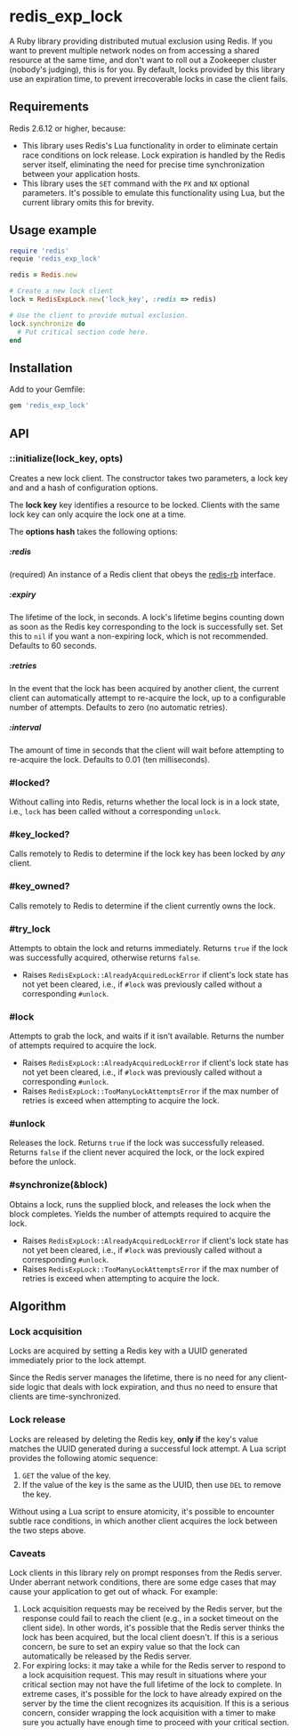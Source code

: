 # redis_exp_lock

A Ruby library providing distributed mutual exclusion using Redis. If you want to prevent multiple network nodes on from accessing a shared resource at the same time, and don't want to roll out a Zookeeper cluster (nobody's judging), this is for you. By default, locks provided by this library use an  expiration time, to prevent irrecoverable locks in case the client fails.

## Requirements

Redis 2.6.12 or higher, because:

- This library uses Redis's Lua functionality in order to eliminate certain race conditions on lock release. Lock expiration is handled by the Redis server itself, eliminating the need for precise time synchronization between your application hosts.
- This library uses the `SET` command with the `PX` and `NX` optional parameters. It's possible to emulate this functionality using Lua, but the current library omits this for brevity.

## Usage example

```ruby
require 'redis'
requie 'redis_exp_lock'

redis = Redis.new

# Create a new lock client
lock = RedisExpLock.new('lock_key', :redis => redis)

# Use the client to provide mutual exclusion.
lock.synchronize do
  # Put critical section code here.
end
```

## Installation

Add to your Gemfile:

```ruby
gem 'redis_exp_lock'
```

## API

### ::initialize(lock_key, opts)

Creates a new lock client. The constructor takes two parameters, a lock key and and a hash of configuration options.

The **lock key** key identifies a resource to be locked. Clients with the same lock key can only acquire the lock one at a time.

The **options hash** takes the following options:

##### :redis

(required) An instance of a Redis client that obeys the [redis-rb](https://github.com/redis/redis-rb) interface.

##### :expiry

The lifetime of the lock, in seconds. A lock's lifetime begins counting down as soon as the Redis key corresponding to the lock is successfully set. Set this to `nil` if you want a non-expiring lock, which is not recommended. Defaults to 60 seconds.

##### :retries

In the event that the lock has been acquired by another client, the current client can automatically attempt to re-acquire the lock, up to a configurable number of attempts. Defaults to zero (no automatic retries).

##### :interval

The amount of time in seconds that the client will wait before attempting to re-acquire the lock. Defaults to 0.01 (ten milliseconds).

### #locked?

Without calling into Redis, returns whether the local lock is in a lock state, i.e., `lock` has been called without a corresponding `unlock`.

### #key_locked?

Calls remotely to Redis to determine if the lock key has been locked by *any* client.

### #key_owned?

Calls remotely to Redis to determine if the client currently owns the lock.

### #try_lock

Attempts to obtain the lock and returns immediately. Returns `true` if the lock was successfully acquired, otherwise returns `false`.

- Raises `RedisExpLock::AlreadyAcquiredLockError` if client's lock state has not yet been cleared, i.e., if `#lock` was previously called without a corresponding `#unlock`.

### #lock

Attempts to grab the lock, and waits if it isn’t available. Returns the number of attempts required to acquire the lock.

- Raises `RedisExpLock::AlreadyAcquiredLockError` if client's lock state has not yet been cleared, i.e., if `#lock` was previously called without a corresponding `#unlock`.
- Raises `RedisExpLock::TooManyLockAttemptsError` if the max number of retries is exceed when attempting to acquire the lock.

### #unlock

Releases the lock. Returns `true` if the lock was successfully released. Returns `false` if the client never acquired the lock, or the lock expired before the unlock.

### #synchronize(&block)

Obtains a lock, runs the supplied block, and releases the lock when the block completes. Yields the number of attempts required to acquire the lock.

- Raises `RedisExpLock::AlreadyAcquiredLockError` if client's lock state has not yet been cleared, i.e., if `#lock` was previously called without a corresponding `#unlock`.
- Raises `RedisExpLock::TooManyLockAttemptsError` if the max number of retries is exceed when attempting to acquire the lock.

## Algorithm

### Lock acquisition

Locks are acquired by setting a Redis key with a UUID generated immediately prior to the lock attempt.

Since the Redis server manages the lifetime, there is no need for any client-side logic that deals with lock expiration, and thus no need to ensure that clients are time-synchronized.

### Lock release

Locks are released by deleting the Redis key, **only if** the key's value matches the UUID generated during a successful lock attempt. A Lua script provides the following atomic sequence:

1. `GET` the value of the key.
2. If the value of the key is the same as the UUID, then use `DEL` to remove the key.

Without using a Lua script to ensure atomicity, it's possible to encounter subtle race conditions, in which another client acquires the lock between the two steps above.

### Caveats

Lock clients in this library rely on prompt responses from the Redis server. Under aberrant network conditions, there are some edge cases that may cause your application to get out of whack. For example:

1. Lock acquisition requests may be received by the Redis server, but the response could fail to reach the client (e.g., in a socket timeout on the client side). In other words, it's possible that the Redis server thinks the lock has been acquired, but the local client doesn't. If this is a serious concern, be sure to set an expiry value so that the lock can automatically be released by the Redis server.
2. For expiring locks: it may take a while for the Redis server to respond to a lock acquisition request. This may result in situations where your critical section may not have the full lifetime of the lock to complete. In extreme cases, it's possible for the lock to have already expired on the server by the time the client recognizes its acquisition. If this is a serious concern, consider wrapping the lock acquisition with a timer to make sure you actually have enough time to proceed with your critical section.